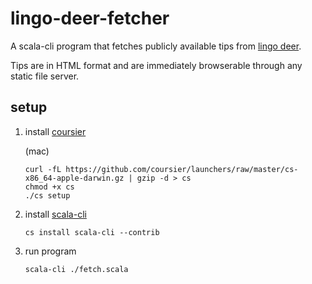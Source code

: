 # lingo-deer-fetcher
A scala-cli program that fetches publicly available tips from [lingo deer](https://lingodeer.com/).

Tips are in HTML format and are immediately browserable through any static file server.

## setup
1. install [coursier](https://get-coursier.io/)

    (mac)
    ```
    curl -fL https://github.com/coursier/launchers/raw/master/cs-x86_64-apple-darwin.gz | gzip -d > cs
    chmod +x cs
    ./cs setup
    ```
1. install [scala-cli](https://scala-cli.virtuslab.org/)
    ```
    cs install scala-cli --contrib
    ```
1. run program
    ```
    scala-cli ./fetch.scala
    ```